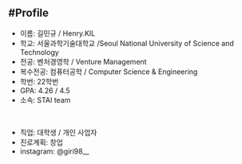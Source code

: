 #Profile
---
* 이름: 길민규 / Henry.KIL  
* 학교: 서울과학기술대학교 /Seoul National University of Science and Technology
* 전공: 벤처경영학 / Venture Management
* 복수전공: 컴퓨터공학 / Computer Science & Engineering
* 학번: 22학번
* GPA: 4.26 / 4.5
* 소속: STAI team

<br>

* 직업: 대학생 / 개인 사업자
* 진로계획: 창업
* instagram: @giri98__
